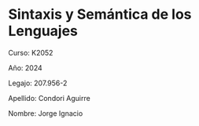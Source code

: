 # Sintaxis y Semántica de los Lenguajes

Curso: K2052

Año: 2024

Legajo: 207.956-2

Apellido: Condori Aguirre

Nombre: Jorge Ignacio
